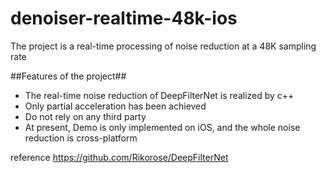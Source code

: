 # denoiser-realtime-48k-ios
The project is a real-time processing of noise reduction at a 48K sampling rate

##Features of the project##
* The real-time noise reduction of DeepFilterNet is realized by c++
* Only partial acceleration has been achieved
* Do not rely on any third party
* At present, Demo is only implemented on iOS, and the whole noise reduction is cross-platform

reference https://github.com/Rikorose/DeepFilterNet
